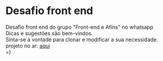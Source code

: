 # Desafio front end
Desafio front end do grupo "Front-end e Afins" no whatsapp <br>
Dicas e sugestões são bem-vindos. <br>
Sinta-se a vontade para clonar e modificar a sua necessidade. <br>
projeto no ar: <a href="https://oliveira.dev.br/desfio2">aqui</a> <br>
=)
